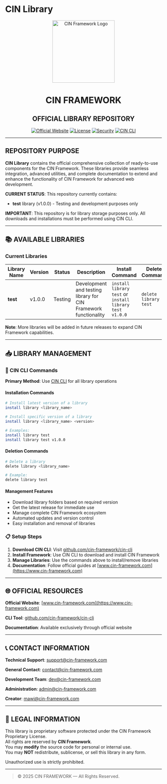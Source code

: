 # **CIN Library**

<div align="center">
  <img src="https://cin-framework.github.io/.github/assets/img/CIN.svg" alt="CIN Framework Logo" width="200" height="200">
</div>

<h1 align="center">CIN FRAMEWORK</h1>
<h2 align="center">OFFICIAL LIBRARY REPOSITORY</h2>

<div align="center">

[![Official Website](https://img.shields.io/badge/Official_Website-www.cin--framework.com-dc2626?style=for-the-badge)](https://www.cin-framework.com)
[![License](https://img.shields.io/badge/License-Proprietary-red?style=for-the-badge)](LICENSE)
[![Security](https://img.shields.io/badge/Security-View_Policy-orange?style=for-the-badge)](SECURITY.md)
[![CIN CLI](https://img.shields.io/badge/CIN_CLI-Download-blue?style=for-the-badge)](https://github.com/cin-framework/cin-cli)

</div>

---

## REPOSITORY PURPOSE

**CIN Library** contains the official comprehensive collection of ready-to-use components for the CIN Framework. These libraries provide seamless integration, advanced utilities, and complete documentation to extend and enhance the functionality of CIN Framework for advanced web development.

**CURRENT STATUS**: This repository currently contains:
- **test** library (v1.0.0) - Testing and development purposes only

**IMPORTANT**: This repository is for library storage purposes only. All downloads and installations must be performed using CIN CLI.

---

## 📚 AVAILABLE LIBRARIES

### Current Libraries

| Library Name | Version | Status | Description | Install Command | Delete Command |
|--------------|---------|--------|-------------|-----------------|----------------|
| **test** | v1.0.0 | Testing | Development and testing library for CIN Framework functionality | `install library test` or `install library test v1.0.0` | `delete library test` |

**Note**: More libraries will be added in future releases to expand CIN Framework capabilities.

---

## 📥 LIBRARY MANAGEMENT

### 🔧 CIN CLI Commands

**Primary Method**: Use [CIN CLI](https://github.com/cin-framework/cin-cli) for all library operations

#### Installation Commands
```bash
# Install latest version of a library
install library <library_name>

# Install specific version of a library
install library <library_name> <version>

# Examples:
install library test
install library test v1.0.0
```

#### Deletion Commands
```bash
# Delete a library
delete library <library_name>

# Example:
delete library test
```

#### Management Features
- Download library folders based on required version
- Get the latest release for immediate use
- Manage complete CIN Framework ecosystem
- Automated updates and version control
- Easy installation and removal of libraries

### 📋 Setup Steps

1. **Download CIN CLI**: Visit [github.com/cin-framework/cin-cli](https://github.com/cin-framework/cin-cli)
2. **Install Framework**: Use CIN CLI to download and install CIN Framework
3. **Manage Libraries**: Use the commands above to install/remove libraries
4. **Documentation**: Follow official guides at [www.cin-framework.com](https://www.cin-framework.com)

---

## 🌐 OFFICIAL RESOURCES

**Official Website**: [www.cin-framework.com](https://www.cin-framework.com)

**CLI Tool**: [github.com/cin-framework/cin-cli](https://github.com/cin-framework/cin-cli)

**Documentation**: Available exclusively through official website

---

## 📞 CONTACT INFORMATION

**Technical Support**: support@cin-framework.com

**General Contact**: contact@cin-framework.com

**Development Team**: dev@cin-framework.com

**Administration**: admin@cin-framework.com

**Creator**: mawi@cin-framework.com

---

## 📜 LEGAL INFORMATION

This library is proprietary software protected under the CIN Framework Proprietary License.  
All rights are reserved by **CIN Framework**.  
You may **modify** the source code for personal or internal use.  
You may **NOT** redistribute, sublicense, or sell this library in any form.

Unauthorized use is strictly prohibited.

---

> © 2025 CIN FRAMEWORK — All Rights Reserved.